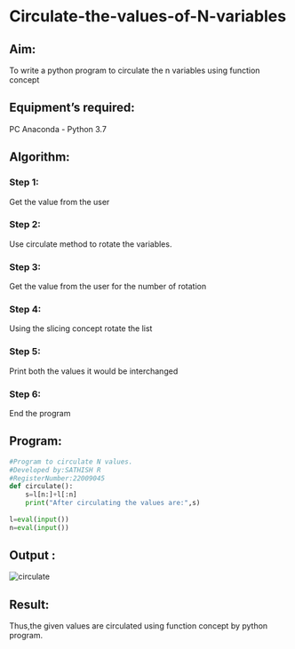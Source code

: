 # Circulate-the-values-of-N-variables

## Aim:
To write a python program to circulate the n variables using function concept

## Equipment’s required:
PC
Anaconda - Python 3.7

## Algorithm: 

### Step 1: 
Get the value from the user

### Step 2: 
 Use circulate method to rotate the variables.

### Step 3: 
Get the value from the user for the number of rotation

### Step 4: 
Using the slicing concept rotate the list

### Step 5:
Print both the values it would be interchanged

### Step 6: 
End the program

## Program:
```python
#Program to circulate N values.
#Developed by:SATHISH R 
#RegisterNumber:22009045
def circulate():
    s=l[n:]+l[:n]
    print("After circulating the values are:",s)
    
l=eval(input())
n=eval(input())
```
## Output :

![circulate](https://user-images.githubusercontent.com/120574768/209980560-f65d5a39-76cd-4909-9f9c-e0f1f34b7019.png)

## Result:
Thus,the given values are circulated using function concept by python program.
